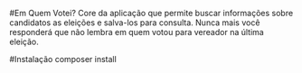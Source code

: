 #Em Quem Votei?
Core da aplicação que permite buscar informações sobre candidatos as eleições e salva-los
para consulta. Nunca mais você responderá que não lembra em quem votou para vereador na
última eleição.

#Instalação
	composer install
